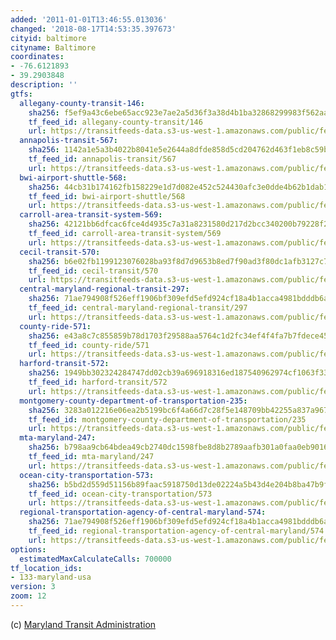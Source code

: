 ```yaml
---
added: '2011-01-01T13:46:55.013036'
changed: '2018-08-17T14:53:35.397673'
cityid: baltimore
cityname: Baltimore
coordinates:
- -76.6121893
- 39.2903848
description: ''
gtfs:
  allegany-county-transit-146:
    sha256: f5ef9a43c6ebe65acc923e7ae2a5d36f3a38d4b1ba32868299983f562aaa1429
    tf_feed_id: allegany-county-transit/146
    url: https://transitfeeds-data.s3-us-west-1.amazonaws.com/public/feeds/allegany-county-transit/146/20180228/gtfs.zip
  annapolis-transit-567:
    sha256: 1142a1e5a3b4022b8041e5e2644a8dfde858d5cd204762d463f1eb8c59bcb047
    tf_feed_id: annapolis-transit/567
    url: https://transitfeeds-data.s3-us-west-1.amazonaws.com/public/feeds/annapolis-transit/567/20180809/gtfs.zip
  bwi-airport-shuttle-568:
    sha256: 44cb31b174162fb158229e1d7d082e452c524430afc3e0dde4b62b1dab1e3f68
    tf_feed_id: bwi-airport-shuttle/568
    url: https://transitfeeds-data.s3-us-west-1.amazonaws.com/public/feeds/bwi-airport-shuttle/568/20180101/gtfs.zip
  carroll-area-transit-system-569:
    sha256: 42121bb6dfcac6fce4d4935c7a31a8231580d217d2bcc340200b79228f2522b9
    tf_feed_id: carroll-area-transit-system/569
    url: https://transitfeeds-data.s3-us-west-1.amazonaws.com/public/feeds/carroll-area-transit-system/569/20180101/gtfs.zip
  cecil-transit-570:
    sha256: b6e02fb1199123076028ba93f8d7d9653b8ed7f90ad3f80dc1afb3127c7f8d9d
    tf_feed_id: cecil-transit/570
    url: https://transitfeeds-data.s3-us-west-1.amazonaws.com/public/feeds/cecil-transit/570/20180509/gtfs.zip
  central-maryland-regional-transit-297:
    sha256: 71ae794908f526eff1906bf309efd5efd924cf18a4b1acca4981bdddb6ab5755
    tf_feed_id: central-maryland-regional-transit/297
    url: https://transitfeeds-data.s3-us-west-1.amazonaws.com/public/feeds/central-maryland-regional-transit/297/20180527/gtfs.zip
  county-ride-571:
    sha256: e43a8c7c855859b78d1703f29588aa5764c1d2fc34ef4f4fa7b7fdece4599b05
    tf_feed_id: county-ride/571
    url: https://transitfeeds-data.s3-us-west-1.amazonaws.com/public/feeds/county-ride/571/20171228/gtfs.zip
  harford-transit-572:
    sha256: 1949bb302324284747dd02cb39a696918316ed187540962974cf1063f33f6f14
    tf_feed_id: harford-transit/572
    url: https://transitfeeds-data.s3-us-west-1.amazonaws.com/public/feeds/harford-transit/572/20171214/gtfs.zip
  montgomery-county-department-of-transportation-235:
    sha256: 3283a012216e06ea2b5199bc6f4a66d7c28f5e148709bb42255a837a967a22ac
    tf_feed_id: montgomery-county-department-of-transportation/235
    url: https://transitfeeds-data.s3-us-west-1.amazonaws.com/public/feeds/montgomery-county-department-of-transportation/235/20171216/gtfs.zip
  mta-maryland-247:
    sha256: b798aa9cb64bdea49cb2740dc1598fbe8d8b2789aafb301a0faa0eb901636e32
    tf_feed_id: mta-maryland/247
    url: https://transitfeeds-data.s3-us-west-1.amazonaws.com/public/feeds/mta-maryland/247/20180814/gtfs.zip
  ocean-city-transportation-573:
    sha256: b5bd2d559d51156b89faac5918750d13de02224a5b43d4e204b8ba47b9f9b4f4
    tf_feed_id: ocean-city-transportation/573
    url: https://transitfeeds-data.s3-us-west-1.amazonaws.com/public/feeds/ocean-city-transportation/573/20180215/gtfs.zip
  regional-transportation-agency-of-central-maryland-574:
    sha256: 71ae794908f526eff1906bf309efd5efd924cf18a4b1acca4981bdddb6ab5755
    tf_feed_id: regional-transportation-agency-of-central-maryland/574
    url: https://transitfeeds-data.s3-us-west-1.amazonaws.com/public/feeds/regional-transportation-agency-of-central-maryland/574/20180525/gtfs.zip
options:
  estimatedMaxCalculateCalls: 700000
tf_location_ids:
- 133-maryland-usa
version: 3
zoom: 12
---
```


(c) [Maryland Transit Administration](http://mta.maryland.gov/)

